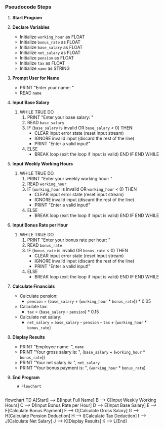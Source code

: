 ### Pseudocode Steps

1. **Start Program**

2. **Declare Variables**
   - Initialize `working_hour` as FLOAT
   - Initialize `bonus_rate` as FLOAT
   - Initialize `base_salary` as FLOAT
   - Initialize `net_salary` as FLOAT
   - Initialize `pension` as FLOAT
   - Initialize `tax` as FLOAT
   - Initialize `name` as STRING

3. **Prompt User for Name**
   - PRINT "Enter your name: "
   - READ `name`

4. **Input Base Salary**
   1. WHILE TRUE DO
      1. PRINT "Enter your base salary: "
      2. READ `base_salary`
      3. IF (`base_salary` is invalid OR `base_salary` < 0) THEN
         - CLEAR input error state (reset input stream)
         - IGNORE invalid input (discard the rest of the line)
         - PRINT "Enter a valid input!"
      4. ELSE
         - BREAK loop (exit the loop if input is valid)
      END IF
   END WHILE

5. **Input Weekly Working Hours**
   1. WHILE TRUE DO
      1. PRINT "Enter your weekly working hour: "
      2. READ `working_hour`
      3. IF (`working_hour` is invalid OR `working_hour` < 0) THEN
         - CLEAR input error state (reset input stream)
         - IGNORE invalid input (discard the rest of the line)
         - PRINT "Enter a valid input!"
      4. ELSE
         - BREAK loop (exit the loop if input is valid)
      END IF
   END WHILE

6. **Input Bonus Rate per Hour**
   1. WHILE TRUE DO
      1. PRINT "Enter your bonus rate per hour: "
      2. READ `bonus_rate`
      3. IF (`bonus_rate` is invalid OR `bonus_rate` < 0) THEN
         - CLEAR input error state (reset input stream)
         - IGNORE invalid input (discard the rest of the line)
         - PRINT "Enter a valid input!"
      4. ELSE
         - BREAK loop (exit the loop if input is valid)
      END IF
   END WHILE

7. **Calculate Financials**
   - Calculate pension:
     - `pension` = (`base_salary` + (`working_hour` * `bonus_rate`)) * 0.05
   - Calculate tax:
     - `tax` = (`base_salary` - `pension`) * 0.15
   - Calculate net salary:
     - `net_salary` = `base_salary` - `pension` - `tax` + (`working_hour` * `bonus_rate`)

8. **Display Results**
   - PRINT "Employee name: ", `name`
   - PRINT "Your gross salary is: ", (`base_salary` + (`working_hour` * `bonus_rate`))
   - PRINT "Your net salary is: ", `net_salary`
   - PRINT "Your bonus payment is: ", (`working_hour` * `bonus_rate`)

9. **End Program**

         # Flowchart
   ```mermaid
flowchart TD
    A[Start] --> B[Input Full Name]
    B --> C[Input Weekly Working Hours]
    C --> D[Input Bonus Rate per Hour]
    D --> E[Input Base Salary]
    E --> F[Calculate Bonus Payment]
    F --> G[Calculate Gross Salary]
    G --> H[Calculate Pension Deduction]
    H --> I[Calculate Tax Deduction]
    I --> J[Calculate Net Salary]
    J --> K[Display Results]
    K --> L[End]



